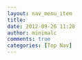 ```yaml
---
layout: nav_menu_item
title: 
date: 2012-09-26 11:28
author: minimalc
comments: true
categories: [Top Nav]
---
```

 
